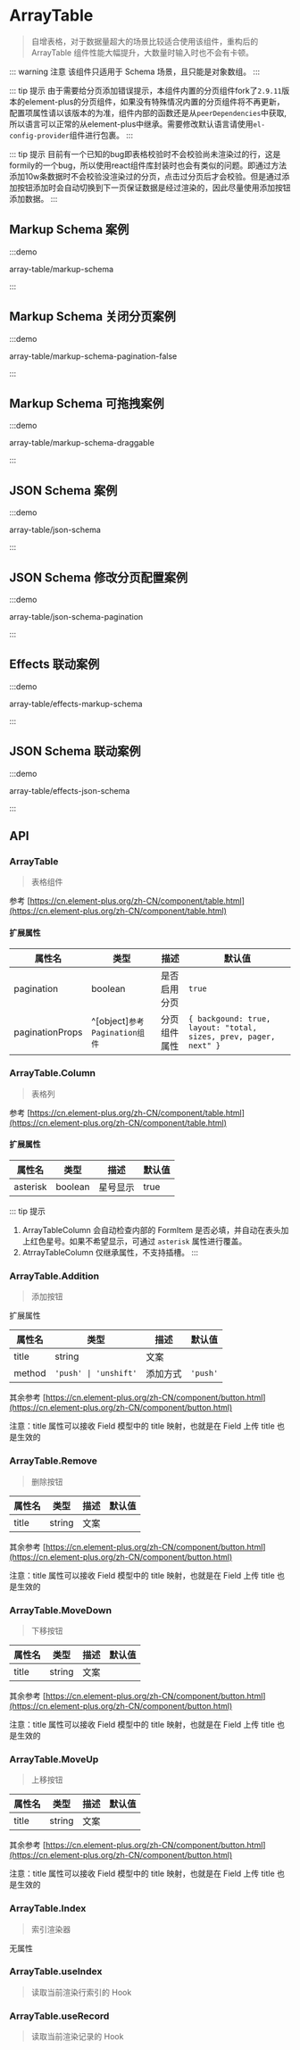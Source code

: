 # ArrayTable

> 自增表格，对于数据量超大的场景比较适合使用该组件，重构后的 ArrayTable 组件性能大幅提升，大数量时输入时也不会有卡顿。

::: warning 注意
该组件只适用于 Schema 场景，且只能是对象数组。
:::

::: tip 提示
由于需要给分页添加错误提示，本组件内置的分页组件fork了`2.9.11`版本的element-plus的分页组件，如果没有特殊情况内置的分页组件将不再更新，配置项属性请以该版本的为准，组件内部的函数还是从`peerDependencies`中获取,所以语言可以正常的从element-plus中继承。需要修改默认语言请使用`el-config-provider`组件进行包裹。
:::

::: tip 提示
目前有一个已知的bug即表格校验时不会校验尚未渲染过的行，这是formily的一个bug，所以使用react组件库封装时也会有类似的问题。即通过方法添加10w条数据时不会校验没渲染过的分页，点击过分页后才会校验。但是通过添加按钮添加时会自动切换到下一页保证数据是经过渲染的，因此尽量使用添加按钮添加数据。
:::

## Markup Schema 案例

:::demo

array-table/markup-schema

:::

## Markup Schema 关闭分页案例

:::demo

array-table/markup-schema-pagination-false

:::

## Markup Schema 可拖拽案例

:::demo

array-table/markup-schema-draggable

:::

## JSON Schema 案例

:::demo

array-table/json-schema

:::

## JSON Schema 修改分页配置案例

:::demo

array-table/json-schema-pagination

:::

## Effects 联动案例

:::demo

array-table/effects-markup-schema

:::

## JSON Schema 联动案例

:::demo

array-table/effects-json-schema

:::

## API

### ArrayTable

> 表格组件

参考 [https://cn.element-plus.org/zh-CN/component/table.html](https://cn.element-plus.org/zh-CN/component/table.html)

#### 扩展属性

| 属性名          | 类型                          | 描述         | 默认值 |
| ----------------| ----------------------------- | ------------ | ------ |
| pagination      | boolean                       | 是否启用分页 | `true` |
| paginationProps | ^[object]`参考Pagination组件` | 分页组件属性 | `{ backgound: true, layout: "total, sizes, prev, pager, next" }` |

### ArrayTable.Column

> 表格列

参考 [https://cn.element-plus.org/zh-CN/component/table.html](https://cn.element-plus.org/zh-CN/component/table.html)

#### 扩展属性

| 属性名   | 类型    | 描述     | 默认值 |
| -------- | ------- | -------- | ------ |
| asterisk | boolean | 星号显示 | true   |

::: tip 提示
1. ArrayTableColumn 会自动检查内部的 FormItem 是否必填，并自动在表头加上红色星号。如果不希望显示，可通过 `asterisk` 属性进行覆盖。
2. AtrrayTableColumn 仅继承属性，不支持插槽。
:::

### ArrayTable.Addition

> 添加按钮

扩展属性

| 属性名 | 类型                  | 描述     | 默认值   |
| ------ | --------------------- | -------- | -------- |
| title  | string                | 文案     |          |
| method | `'push' \| 'unshift'` | 添加方式 | `'push'` |

其余参考 [https://cn.element-plus.org/zh-CN/component/button.html](https://cn.element-plus.org/zh-CN/component/button.html)

注意：title 属性可以接收 Field 模型中的 title 映射，也就是在 Field 上传 title 也是生效的

### ArrayTable.Remove

> 删除按钮

| 属性名 | 类型   | 描述 | 默认值 |
| ------ | ------ | ---- | ------ |
| title  | string | 文案 |        |

其余参考 [https://cn.element-plus.org/zh-CN/component/button.html](https://cn.element-plus.org/zh-CN/component/button.html)

注意：title 属性可以接收 Field 模型中的 title 映射，也就是在 Field 上传 title 也是生效的

### ArrayTable.MoveDown

> 下移按钮

| 属性名 | 类型   | 描述 | 默认值 |
| ------ | ------ | ---- | ------ |
| title  | string | 文案 |        |

其余参考 [https://cn.element-plus.org/zh-CN/component/button.html](https://cn.element-plus.org/zh-CN/component/button.html)

注意：title 属性可以接收 Field 模型中的 title 映射，也就是在 Field 上传 title 也是生效的

### ArrayTable.MoveUp

> 上移按钮

| 属性名 | 类型   | 描述 | 默认值 |
| ------ | ------ | ---- | ------ |
| title  | string | 文案 |        |

其余参考 [https://cn.element-plus.org/zh-CN/component/button.html](https://cn.element-plus.org/zh-CN/component/button.html)

注意：title 属性可以接收 Field 模型中的 title 映射，也就是在 Field 上传 title 也是生效的

### ArrayTable.Index

> 索引渲染器

无属性

### ArrayTable.useIndex

> 读取当前渲染行索引的 Hook

### ArrayTable.useRecord

> 读取当前渲染记录的 Hook

